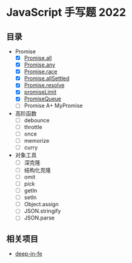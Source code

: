 # JavaScript 手写题 2022

## 目录

- Promise
  - [x] [Promise.all](https://github.com/tjx666/js-handwriting-2022/blob/master/src/promise/promiseAll.js)
  - [x] [Promise.any](https://github.com/tjx666/js-handwriting-2022/blob/master/src/promise/promiseAny.js)
  - [x] [Promise.race](https://github.com/tjx666/js-handwriting-2022/blob/master/src/promise/promiseRace.js)
  - [x] [Promise.allSettled](https://github.com/tjx666/js-handwriting-2022/blob/master/src/promise/promiseAllSettled.js)
  - [x] [Promise.resolve](https://github.com/tjx666/js-handwriting-2022/blob/master/src/promise/promiseResolve.js)
  - [x] [promiseLimit](https://github.com/tjx666/js-handwriting-2022/blob/master/src/promise/promiseLimit.js)
  - [x] [PromiseQueue](https://github.com/tjx666/js-handwriting-2022/blob/master/src/promise/promiseQueue.js)
  - [ ] Promise A+ MyPromise
- 高阶函数
  - [ ] debounce
  - [ ] throttle
  - [ ] once
  - [ ] memorize
  - [ ] curry
- 对象工具
  - [ ] 深克隆
  - [ ] 结构化克隆
  - [ ] omit
  - [ ] pick
  - [ ] getIn
  - [ ] setIn
  - [ ] Object.assign
  - [ ] JSON.stringify
  - [ ] JSON.parse

## 相关项目

- [deep-in-fe](https://github.com/tjx666/deep-in-fe)
